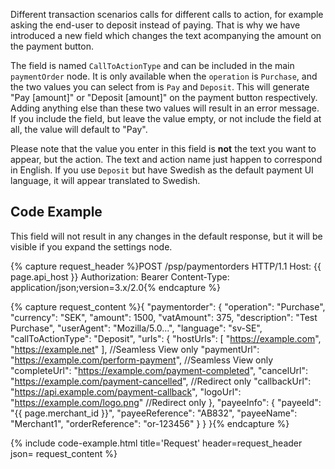 Different transaction scenarios calls for different calls to action, for example
asking the end-user to deposit instead of paying. That is why we have introduced
a new field which changes the text acompanying the amount on the payment button.

The field is named `CallToActionType` and can be included in the main
`paymentOrder` node. It is only available when the `operation` is `Purchase`,
and the two values you can select from is `Pay` and `Deposit`. This will
generate "Pay [amount]" or "Deposit [amount]" on the payment button
respectively. Adding anything else than these two values will result in an error
message. If you include the field, but leave the value empty, or not include the
field at all, the value will default to "Pay".

Please note that the value you enter in this field is **not** the text you want
to appear, but the action. The text and action name just happen to correspond in
English. If you use `Deposit` but have Swedish as the default payment UI
language, it will appear translated to Swedish.

## Code Example

This field will not result in any changes in the default response, but it will
be visible if you expand the settings node.

{% capture request_header %}POST /psp/paymentorders HTTP/1.1
Host: {{ page.api_host }}
Authorization: Bearer <AccessToken>
Content-Type: application/json;version=3.x/2.0{% endcapture %}

{% capture request_content %}{
    "paymentorder": {
        "operation": "Purchase",
        "currency": "SEK",
        "amount": 1500,
        "vatAmount": 375,
        "description": "Test Purchase",
        "userAgent": "Mozilla/5.0...",
        "language": "sv-SE",
        "callToActionType": "Deposit",
        "urls": {
            "hostUrls": [ "https://example.com", "https://example.net" ], //Seamless View only
            "paymentUrl": "https://example.com/perform-payment", //Seamless View only
            "completeUrl": "https://example.com/payment-completed",
            "cancelUrl": "https://example.com/payment-cancelled", //Redirect only
            "callbackUrl": "https://api.example.com/payment-callback",
            "logoUrl": "https://example.com/logo.png" //Redirect only
        },
        "payeeInfo": {
            "payeeId": "{{ page.merchant_id }}",
            "payeeReference": "AB832",
            "payeeName": "Merchant1",
            "orderReference": "or-123456"
        }
    }
}{% endcapture %}

{% include code-example.html
    title='Request'
    header=request_header
    json= request_content
    %}

